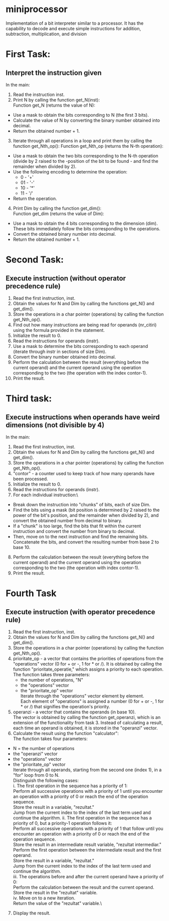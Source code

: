 # miniprocessor
Implementation of a bit interpreter similar to a processor. It has the capability to decode and execute simple instructions for addition, subtraction, multiplication, and division

# First Task:
## Interpret the instruction given
In the main:

1. Read the instruction inst.
2. Print N by calling the function get_N(inst):\
   Function get_N (returns the value of N):
- Use a mask to obtain the bits corresponding to N (the first 3 bits).
- Calculate the value of N by converting the binary number obtained into decimal.
- Return the obtained number + 1.
3. Iterate through all operations in a loop and print them by calling the function get_Nth_op():
   Function get_Nth_op (returns the N-th operation):
  - Use a mask to obtain the two bits corresponding to the N-th operation (divide by 2 raised to the -position of the bit to be found - and find the remainder when divided by 2).
  -  Use the following encoding to determine the operation:
     - 0 - '+'
     - 01 - '\-'
     - 10 - '*'
     - 11 - '/'
- Return the operation.
4. Print Dim by calling the function get_dim():\
   Function get_dim (returns the value of Dim):
  - Use a mask to obtain the 4 bits corresponding to the dimension (dim).
These bits immediately follow the bits corresponding to the operations.
- Convert the obtained binary number into decimal.
-  Return the obtained number + 1.

# Second Task:
## Execute instruction (without operator precedence rule)

1. Read the first instruction, inst.
2. Obtain the values for N and Dim by calling the functions get_N() and get_dim().
3. Store the operations in a char pointer (operations) by calling the function get_Nth_op().
4. Find out how many instructions are being read for operands (nr_citiri) using the formula provided in the statement.
5. Initialize the result to 0.
6. Read the instructions for operands (instr).
7. Use a mask to determine the bits corresponding to each operand (iterate through instr in sections of size Dim).
8. Convert the binary number obtained into decimal.
9. Perform the calculation between the result (everything before the current operand) and the current operand using the operation corresponding to the two (the operation with the index contor-1).
10. Print the result.
    
# Third task:
## Execute instructions when operands have weird dimensions (not divisible by 4)

In the main:

1. Read the first instruction, inst.
2. Obtain the values for N and Dim by calling the functions get_N() and get_dim().
3. Store the operations in a char pointer (operations) by calling the function get_Nth_op().
4. "contor" - a counter used to keep track of how many operands have been processed.
5. Initialize the result to 0.
6. Read the instructions for operands (instr).
7. For each individual instruction:\
- Break down the instruction into "chunks" of bits, each of size Dim.
- Find the bits using a mask (bit position is determined by 2 raised to the power of the bit's position, and the remainder when divided by 2), and convert the obtained number from decimal to binary.
- If a "chunk" is too large, find the bits that fit within the current instruction and convert the number from binary to decimal.
- Then, move on to the next instruction and find the remaining bits. Concatenate the bits, and convert the resulting number from base 2 to base 10.
8. Perform the calculation between the result (everything before the current operand) and the current operand using the operation corresponding to the two (the operation with index contor-1).
9. Print the result.

# Fourth Task
## Execute instruction (with operator precedence rule)

1. Read the first instruction, inst.
2. Obtain the values for N and Dim by calling the functions get_N() and get_dim().
3. Store the operations in a char pointer (operations) by calling the function get_Nth_op().
4. prioritate_op - a vector that contains the priorities of operations from the "operations" vector (0 for + or -, 1 for * or /). It is obtained by calling the function "prioritate_operatie," which assigns a priority to each operation.\
	The function takes three parameters:
	- the number of operations, "N"
	- the "operations" vector
	- the "prioritate_op" vector\
	Iterate through the "operations" vector element by element.\
	Each element of "operations" is assigned a number (0 for + or -, 1 for * or /) that signifies the operation's priority.
5. operanzi - a vector that contains the operands (in base 10).\
The vector is obtained by calling the function get_operanzi, which is an extension of the functionality from task 3. Instead of calculating a result, each time an operand is obtained, it is stored in the "operanzi" vector.
6. Calculate the result using the function "calculator":\
The function takes four parameters:
- N = the number of operations
- the "operanzi" vector
- the "operations" vector
- the "prioritate_op" vector\
Iterate through all operands, starting from the second one (index 1), in a "for" loop from 0 to N.\
Distinguish the following cases:\
	i. The first operation in the sequence has a priority of 1:\
Perform all successive operations with a priority of 1 until you encounter an operation with a priority of 0 or reach the end of the operation sequence.\
Store the result in a variable, "rezultat."\
Jump from the current index to the index of the last term used and continue the algorithm.
	ii. The first operation in the sequence has a priority of 0, but a priority-1 operation follows it:\
Perform all successive operations with a priority of 1 that follow until you encounter an operation with a priority of 0 or reach the end of the operation sequence.\
Store the result in an intermediate result variable, "rezultat intermediar."\
Perform the first operation between the intermediate result and the first operand.\
Store the result in a variable, "rezultat."\
Jump from the current index to the index of the last term used and continue the algorithm.\
	iii. The operations before and after the current operand have a priority of 0:\
Perform the calculation between the result and the current operand.\
Store the result in the "rezultat" variable.\
	iv. Move on to a new iteration.\
Return the value of the "rezultat" variable.\
7. Display the result.
